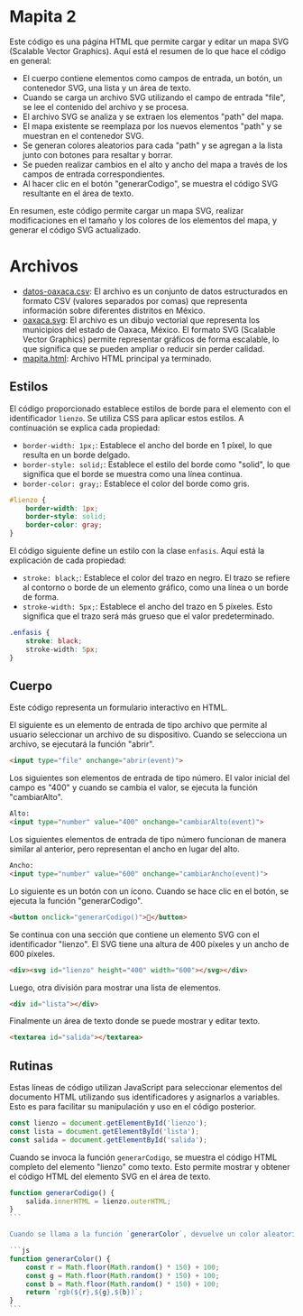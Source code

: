 # Mapita 2

Este código es una página HTML que permite cargar y editar un mapa SVG (Scalable Vector Graphics). Aquí está el resumen de lo que hace el código en general:

- El cuerpo contiene elementos como campos de entrada, un botón, un contenedor SVG, una lista y un área de texto.
- Cuando se carga un archivo SVG utilizando el campo de entrada "file", se lee el contenido del archivo y se procesa.
- El archivo SVG se analiza y se extraen los elementos "path" del mapa.
- El mapa existente se reemplaza por los nuevos elementos "path" y se muestran en el contenedor SVG.
- Se generan colores aleatorios para cada "path" y se agregan a la lista junto con botones para resaltar y borrar.
- Se pueden realizar cambios en el alto y ancho del mapa a través de los campos de entrada correspondientes.
- Al hacer clic en el botón "generarCodigo", se muestra el código SVG resultante en el área de texto.

En resumen, este código permite cargar un mapa SVG, realizar modificaciones en el tamaño y los colores de los elementos del mapa, y generar el código SVG actualizado.

# Archivos

- [datos-oaxaca.csv](https://raw.githubusercontent.com/operezcham90/dibujitos/main/datos-oaxaca.csv): El archivo es un conjunto de datos estructurados en formato CSV (valores separados por comas) que representa información sobre diferentes distritos en México.
- [oaxaca.svg](https://raw.githubusercontent.com/operezcham90/dibujitos/main/oaxaca.svg): El archivo es un dibujo vectorial que representa los municipios del estado de Oaxaca, México. El formato SVG (Scalable Vector Graphics) permite representar gráficos de forma escalable, lo que significa que se pueden ampliar o reducir sin perder calidad.
- [mapita.html](https://github.com/operezcham90/dibujitos/blob/main/mapita.html): Archivo HTML principal ya terminado.

## Estilos

El código proporcionado establece estilos de borde para el elemento con el identificador `lienzo`. Se utiliza CSS para aplicar estos estilos. A continuación se explica cada propiedad:

- `border-width: 1px;`: Establece el ancho del borde en 1 píxel, lo que resulta en un borde delgado.
- `border-style: solid;`: Establece el estilo del borde como "solid", lo que significa que el borde se muestra como una línea continua.
- `border-color: gray;`: Establece el color del borde como gris.

```css
#lienzo {
    border-width: 1px;
    border-style: solid;
    border-color: gray;
}
```

El código siguiente define un estilo con la clase `enfasis`. Aquí está la explicación de cada propiedad:

- `stroke: black;`: Establece el color del trazo en negro. El trazo se refiere al contorno o borde de un elemento gráfico, como una línea o un borde de forma.
- `stroke-width: 5px;`: Establece el ancho del trazo en 5 píxeles. Esto significa que el trazo será más grueso que el valor predeterminado.

```css
.enfasis {
    stroke: black;
    stroke-width: 5px;
}
```

## Cuerpo

Este código representa un formulario interactivo en HTML.

El siguiente es un elemento de entrada de tipo archivo que permite al usuario seleccionar un archivo de su dispositivo. Cuando se selecciona un archivo, se ejecutará la función "abrir".

```html
<input type="file" onchange="abrir(event)">
```

Los siguientes son elementos de entrada de tipo número. El valor inicial del campo es "400" y cuando se cambia el valor, se ejecuta la función "cambiarAlto".

```html
Alto:
<input type="number" value="400" onchange="cambiarAlto(event)">
```

Los siguientes elementos de entrada de tipo número funcionan de manera similar al anterior, pero representan el ancho en lugar del alto.

```html
Ancho:
<input type="number" value="600" onchange="cambiarAncho(event)">
```

Lo siguiente es un botón con un ícono. Cuando se hace clic en el botón, se ejecuta la función "generarCodigo".

```html
<button onclick="generarCodigo()">🔽</button>
```

Se continua con una sección que contiene un elemento SVG con el identificador "lienzo". El SVG tiene una altura de 400 píxeles y un ancho de 600 píxeles.

```html
<div><svg id="lienzo" height="400" width="600"></svg></div>
```

Luego, otra división para mostrar una lista de elementos.

```html
<div id="lista"></div>
```

Finalmente un área de texto donde se puede mostrar y editar texto.

```html
<textarea id="salida"></textarea>
```

## Rutinas

Estas líneas de código utilizan JavaScript para seleccionar elementos del documento HTML utilizando sus identificadores y asignarlos a variables. Esto es para facilitar su manipulación y uso en el código posterior.

```js
const lienzo = document.getElementById('lienzo');
const lista = document.getElementById('lista');
const salida = document.getElementById('salida');
```

Cuando se invoca la función `generarCodigo`, se muestra el código HTML completo del elemento "lienzo" como texto. Esto permite mostrar y obtener el código HTML del elemento SVG en el área de texto.

````js
function generarCodigo() {
    salida.innerHTML = lienzo.outerHTML;
}
```

Cuando se llama a la función `generarColor`, devuelve un color aleatorio en formato RGB, lo cual puede ser utilizado para aplicar colores aleatorios a elementos en el código. Cada vez que se llama a esta función, se generará un nuevo color RGB aleatorio. Uno por uno se generan tres valores aleatorios para los componentes de color rojo, verde y azul (RGB) en el rango de 100 a 249.

```js
function generarColor() {
    const r = Math.floor(Math.random() * 150) + 100;
    const g = Math.floor(Math.random() * 150) + 100;
    const b = Math.floor(Math.random() * 150) + 100;
    return `rgb(${r},${g},${b})`;
}
```